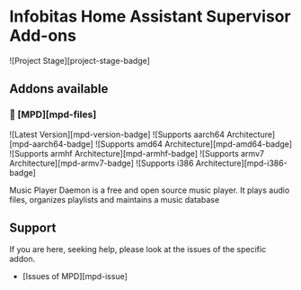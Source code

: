 # Infobitas Home Assistant Supervisor Add-ons

![Project Stage][project-stage-badge]

## Addons available

### 🧩 [MPD][mpd-files]

![Latest Version][mpd-version-badge]
![Supports aarch64 Architecture][mpd-aarch64-badge]
![Supports amd64 Architecture][mpd-amd64-badge]
![Supports armhf Architecture][mpd-armhf-badge]
![Supports armv7 Architecture][mpd-armv7-badge]
![Supports i386 Architecture][mpd-i386-badge]

Music Player Daemon is a free and open source music player. It plays audio files, organizes playlists and maintains a music database


## Support

If you are here, seeking help, please look at the issues of the specific addon.

- [Issues of MPD][mpd-issue]

[commit-badge]: https://img.shields.io/github/commit-activity/m/Infobitas/Home-Assistant-Addons
[licence-badge]: https://img.shields.io/github/license/Infobitas/Home-Assistant-Addons
[Stable-Repository]: https://github.com/Infobitas/Home-Assistant-Addons

[repository-url]: https://my.home-assistant.io/redirect/supervisor_add_addon_repository/?repository_url=https%3A//github.com/Infobitas/Home-Assistant-Addons
[addon-store-url]: https://my.home-assistant.io/redirect/supervisor_store/
